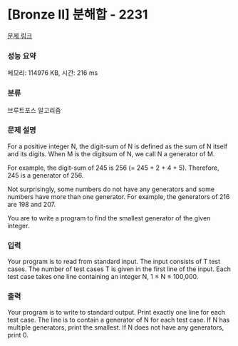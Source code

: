 # [Bronze II] 분해합 - 2231 

[문제 링크](https://www.acmicpc.net/problem/2231) 

### 성능 요약

메모리: 114976 KB, 시간: 216 ms

### 분류

브루트포스 알고리즘

### 문제 설명

<p>For a positive integer N, the digit-sum of N is defined as the sum of N itself and its digits. When M is the digitsum of N, we call N a generator of M.</p>

<p>For example, the digit-sum of 245 is 256 (= 245 + 2 + 4 + 5). Therefore, 245 is a generator of 256.</p>

<p>Not surprisingly, some numbers do not have any generators and some numbers have more than one generator. For example, the generators of 216 are 198 and 207.</p>

<p>You are to write a program to find the smallest generator of the given integer.</p>

### 입력 

 <p>Your program is to read from standard input. The input consists of T test cases. The number of test cases T is given in the first line of the input. Each test case takes one line containing an integer N, 1 ≤ N ≤ 100,000.</p>

### 출력 

 <p>Your program is to write to standard output. Print exactly one line for each test case. The line is to contain a generator of N for each test case. If N has multiple generators, print the smallest. If N does not have any generators, print 0.</p>

